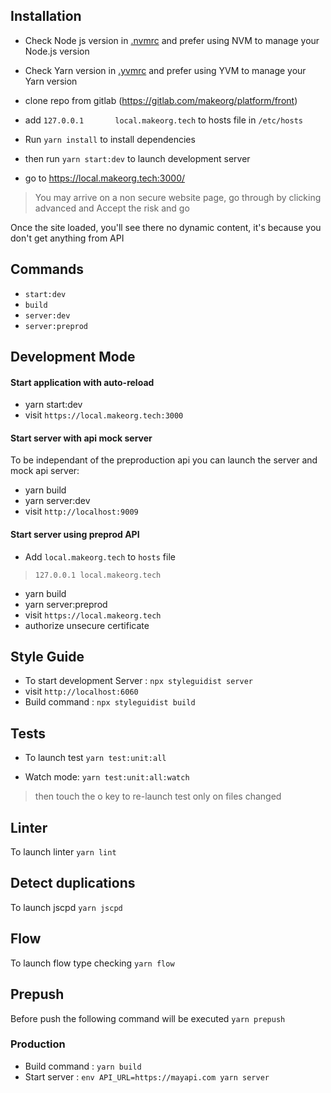 ## Installation 

- Check Node js version in [.nvmrc](https://gitlab.com/makeorg/platform/front/-/blob/preproduction/.nvmrc) and prefer using NVM to manage your Node.js version
- Check Yarn version in [.yvmrc](https://gitlab.com/makeorg/platform/front/-/blob/preproduction/.yvmrc) and prefer using YVM to manage your Yarn version
- clone repo from gitlab (https://gitlab.com/makeorg/platform/front)
- add `127.0.0.1       local.makeorg.tech` to hosts file in `/etc/hosts`
- Run `yarn install` to install dependencies
- then run `yarn start:dev` to launch development server

- go to https://local.makeorg.tech:3000/
> You may arrive on a non secure website page, go through by clicking advanced and Accept the risk and go

Once the site loaded, you'll see there no dynamic content, it's because you don't get anything from API 
## Commands

- `start:dev`
- `build`
- `server:dev`
- `server:preprod`


## Development Mode

#### Start application with auto-reload
*   yarn start:dev
*   visit `https://local.makeorg.tech:3000`

#### Start server with api mock server
To be independant of the preproduction api you can launch the server and mock api server:
* yarn build
* yarn server:dev
* visit `http://localhost:9009`

#### Start server using preprod API
*   Add `local.makeorg.tech` to `hosts` file
> `127.0.0.1 local.makeorg.tech`
*   yarn build
*   yarn server:preprod
*   visit `https://local.makeorg.tech`
*   authorize unsecure certificate

## Style Guide
*   To start development Server : `npx styleguidist server`
*   visit `http://localhost:6060`
*   Build command : `npx styleguidist build`

## Tests
- To launch test `yarn test:unit:all`

- Watch mode: `yarn test:unit:all:watch`
> then touch the o key to re-launch test only on files changed

## Linter
To launch linter `yarn lint`

## Detect duplications
To launch jscpd `yarn jscpd`

## Flow
To launch flow type checking `yarn flow`

## Prepush 
Before push the following command will be executed `yarn prepush`

### Production
*   Build command : `yarn build`
*   Start server : `env API_URL=https://mayapi.com yarn server`

